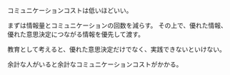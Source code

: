 コミュニケーションコストは低いほどいい。

まずは情報量とコミュニケーションの回数を減らす。
その上で、優れた情報、優れた意思決定につながる情報を優先して渡す。

教育として考えると、優れた意思決定だけでなく、実践できないといけない。

余計な人がいると余計なコミュニケーションコストがかかる。
